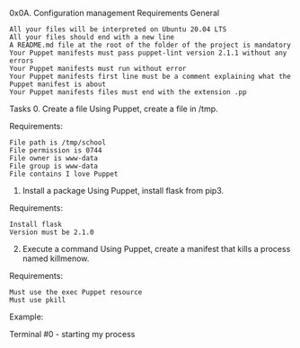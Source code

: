 0x0A. Configuration management
Requirements
General

    All your files will be interpreted on Ubuntu 20.04 LTS
    All your files should end with a new line
    A README.md file at the root of the folder of the project is mandatory
    Your Puppet manifests must pass puppet-lint version 2.1.1 without any errors
    Your Puppet manifests must run without error
    Your Puppet manifests first line must be a comment explaining what the Puppet manifest is about
    Your Puppet manifests files must end with the extension .pp

Tasks
0. Create a file
Using Puppet, create a file in /tmp.

Requirements:

    File path is /tmp/school
    File permission is 0744
    File owner is www-data
    File group is www-data
    File contains I love Puppet

1. Install a package
Using Puppet, install flask from pip3.

Requirements:

    Install flask
    Version must be 2.1.0

2. Execute a command
Using Puppet, create a manifest that kills a process named killmenow.

Requirements:

    Must use the exec Puppet resource
    Must use pkill

Example:

Terminal #0 - starting my process

